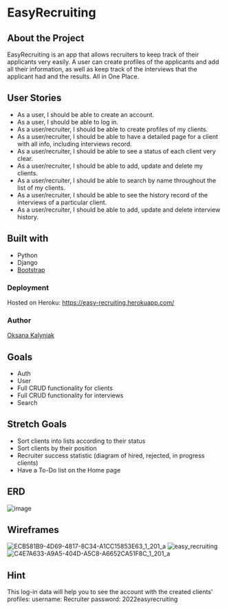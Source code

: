 # EasyRecruiting

## About the Project
EasyRecruiting is an app that allows recruiters to keep track of their applicants very easily. A user can create profiles of the applicants and add all their information, as well as keep track of the interviews that the applicant had and the results. All in One Place. 

## User Stories
- As a user, I should be able to create an account.
- As a user, I should be able to log in.
- As a user/recruiter, I should be able to create profiles of my clients.
- As a user/recruiter, I should be able to have a detailed page for a client with all info, including interviews record.
- As a user/recruiter, I should be able to see a status of  each client very clear.
- As a user/recruiter, I should be able to add, update and delete my clients.
- As a user/recruiter, I should be able to search by name throughout the list of my clients.
- As a user/recruiter, I should be able to see the history record of the interviews of a particular client.
- As a user/recruiter, I should be able to add, update and delete interview history.

## Built with 
- Python
- Django
- [Bootstrap](https://getbootstrap.com/)

### Deployment
Hosted on Heroku: https://easy-recruiting.herokuapp.com/

### Author
[Oksana Kalyniak](https://github.com/Oksanka25)

## Goals
- Auth
- User 
- Full CRUD functionality for clients
- Full CRUD functionality for interviews
- Search


## Stretch Goals
- Sort clients into lists according to their status
- Sort clients by their position
- Recruiter success statistic (diagram of hired, rejected, in progress clients)
- Have a To-Do list on the Home page

## ERD 
![image](https://user-images.githubusercontent.com/101350351/171963531-8f4cefef-223e-4321-a569-53373ffaf41c.png)


## Wireframes

![ECB581B9-4D69-4817-8C34-A1CC15853E63_1_201_a](https://user-images.githubusercontent.com/101350351/173254424-7049a1cb-f725-4fe7-bba6-a266a1ffe396.jpeg)
![easy_recruiting](https://user-images.githubusercontent.com/101350351/182037118-339199d4-abc5-4fef-8f3c-a5c4d456f28d.png)![C4E7A633-A9A5-404D-A5C8-A6652CA51F8C_1_201_a](https://user-images.githubusercontent.com/101350351/173254598-274a44a1-d015-4475-9757-de2a8636d5e7.jpeg)

## Hint
This log-in data will help you to see the account with the created  clients' profiles:
username: Recruiter
password: 2022easyrecruiting


